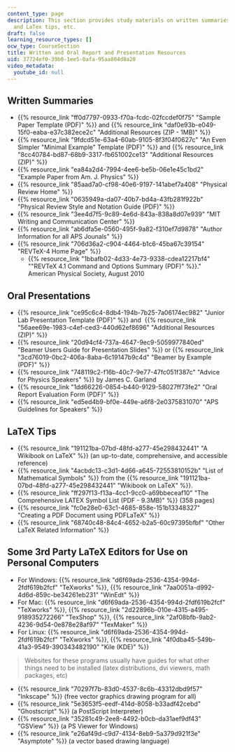 ```yaml
---
content_type: page
description: This section provides study materials on written summaries, oral presentations,
  and LaTex tips, etc.
draft: false
learning_resource_types: []
ocw_type: CourseSection
title: Written and Oral Report and Presentation Resources
uid: 37724ef0-39b0-1ee5-0afa-95aa804d8a20
video_metadata:
  youtube_id: null
---
```

## Written Summaries

- {{% resource_link "ff0d7797-0933-f70a-fcdc-02fccdef0f75" "Sample Paper Template (PDF)" %}} and {{% resource_link "daf0e93b-e049-15f0-eaba-e37c382ece2c" "Additional Resources (ZIP - 1MB)" %}}
- {{% resource_link "9fdcd51e-63a4-60ab-9105-8f3f04f0627c" "An Even Simpler \"Minimal Example\" Template (PDF)" %}} and {{% resource_link "8cc40784-bd87-68b9-3317-fb651002ce13" "Additional Resources (ZIP)" %}}
- {{% resource_link "ea84a2d4-7994-4ee6-be5b-06e1e45c1bd2" "Example Paper from Am. J. Physics" %}}
- {{% resource_link "85aad7a0-cf98-40e6-9197-141abef7a408" "Physical Review Home" %}}
- {{% resource_link "0635949a-da07-40b7-bd4a-43fb281f922b" "Physical Review Style and Notation Guide (PDF)" %}}
- {{% resource_link "3ee4d7f5-9c89-4e6d-843a-838a8d07e939" "MIT Writing and Communication Center" %}}
- {{% resource_link "ab6dfa5e-0560-495f-9a82-f310ef7d9878" "Author Information for all APS Jounals" %}}
- {{% resource_link "706d36a2-c904-4464-b1c6-45ba67c39154" "REVTeX-4 Home Page" %}}
    - {{% resource_link "1bbafb02-4d33-4e73-9338-cdea12217bf4" "\"REVTeX 4.1 Command and Options Summary (PDF)" %}}." American Physical Society, August 2010

## Oral Presentations

- {{% resource_link "ce95c6c4-8db4-194b-7b25-7a06174ec982" "Junior Lab Presentation Template (PDF)" %}} and  {{% resource_link "56aee69e-1983-c4ef-ced3-440d62ef8696" "Additional Resources (ZIP)" %}}
- {{% resource_link "20d94cf4-737a-4647-9ec9-5059977840ed" "Beamer Users Guide for Presentation Slides" %}} or {{% resource_link "3cd76019-0bc2-406a-8aba-6c19147b9c4d" "Beamer by Example (PDF)" %}}
- {{% resource_link "748119c2-f16b-40c7-9e77-47fc051f387c" "Advice for Physics Speakers" %}} by James C. Garland
- {{% resource_link "1dd66226-0854-b440-9129-58027ff73fe2" "Oral Report Evaluation Form (PDF)" %}}
- {{% resource_link "ed5ed4b9-bf0e-449e-a6f8-2e0375831070" "APS Guidelines for Speakers" %}}

## LaTeX Tips

- {{% resource_link "191121ba-07bd-48fd-a277-45e298432441" "A Wikibook on LaTeX" %}} (an up-to-date, comprehensive, and accessible reference)
- {{% resource_link "4acbdc13-c3d1-4d66-a645-72553810152b" "List of Mathematical Symbols" %}} from the {{% resource_link "191121ba-07bd-48fd-a277-45e298432441" "Wikibook on LaTeX" %}}.
- {{% resource_link "ff297f13-f13a-4cc1-9cc0-a69bbeceaf10" "The Comprehensive LATEX Symbol List (PDF - 9.3MB)" %}} (358 pages)
- {{% resource_link "fc0e28e0-63c1-4685-858e-151b13348327" "Creating a PDF Document using PDFLaTeX" %}}
- {{% resource_link "68740c48-84c4-4652-b2a5-60c97395bfbf" "Other LaTeX Related Information" %}}

## Some 3rd Party LaTeX Editors for Use on Personal Computers

- For Windows: {{% resource_link "d6f69ada-2536-4354-994d-2fdf619b2fcf" "TeXworks" %}}, {{% resource_link "7aa0051a-d992-4d6d-859c-be34261eb231" "WinEdt" %}}
- For Mac: {{% resource_link "d6f69ada-2536-4354-994d-2fdf619b2fcf" "TeXworks" %}}, {{% resource_link "2d22896b-010e-4315-a495-918935272266" "TexShop" %}}, {{% resource_link "2af08bfb-9ab2-4236-9d54-0e878e28af97" "TexMaker" %}}
- For Linux: {{% resource_link "d6f69ada-2536-4354-994d-2fdf619b2fcf" "TeXworks" %}}, {{% resource_link "4f0dba45-549b-41a3-9549-390343482190" "Kile (KDE)" %}}

> Websites for these programs usually have guides for what other things need to be installed (latex distributions, dvi viewers, math packages, etc)

- {{% resource_link "70297f7b-83d0-4537-8c6b-43312dbd9f57" "Inkscape" %}} (free vector graphics drawing program for all)
- {{% resource_link "5e3653f5-eedf-414d-8058-b33adf42cebd" "Ghostscript" %}} (a PostScript Interpreter)
- {{% resource_link "35281c49-2ee8-4492-b0cb-da31aef9df43" "GSView" %}} (a PS Viewer for Windows)
- {{% resource_link "e26af49d-c9d7-4134-8eb9-5a379d921f3e" "Asymptote" %}} (a vector based drawing language)
